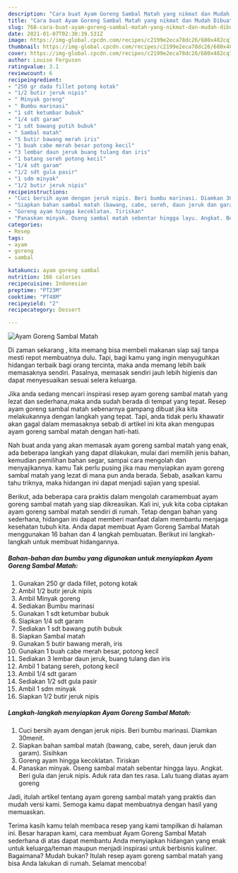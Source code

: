 ```yaml
---
description: "Cara buat Ayam Goreng Sambal Matah yang nikmat dan Mudah Dibuat"
title: "Cara buat Ayam Goreng Sambal Matah yang nikmat dan Mudah Dibuat"
slug: 768-cara-buat-ayam-goreng-sambal-matah-yang-nikmat-dan-mudah-dibuat
date: 2021-01-07T02:38:39.531Z
image: https://img-global.cpcdn.com/recipes/c2199e2eca78dc26/680x482cq70/ayam-goreng-sambal-matah-foto-resep-utama.jpg
thumbnail: https://img-global.cpcdn.com/recipes/c2199e2eca78dc26/680x482cq70/ayam-goreng-sambal-matah-foto-resep-utama.jpg
cover: https://img-global.cpcdn.com/recipes/c2199e2eca78dc26/680x482cq70/ayam-goreng-sambal-matah-foto-resep-utama.jpg
author: Louise Ferguson
ratingvalue: 3.1
reviewcount: 6
recipeingredient:
- "250 gr dada fillet potong kotak"
- "1/2 butir jeruk nipis"
- " Minyak goreng"
- " Bumbu marinasi"
- "1 sdt ketumbar bubuk"
- "1/4 sdt garam"
- "1 sdt bawang putih bubuk"
- " Sambal matah"
- "5 butir bawang merah iris"
- "1 buah cabe merah besar potong kecil"
- "3 lembar daun jeruk buang tulang dan iris"
- "1 batang sereh potong kecil"
- "1/4 sdt garam"
- "1/2 sdt gula pasir"
- "1 sdm minyak"
- "1/2 butir jeruk nipis"
recipeinstructions:
- "Cuci bersih ayam dengan jeruk nipis. Beri bumbu marinasi. Diamkan 30menit."
- "Siapkan bahan sambal matah (bawang, cabe, sereh, daun jeruk dan garam). Sisihkan"
- "Goreng ayam hingga kecoklatan. Tiriskan"
- "Panaskan minyak. Oseng sambal matah sebentar hingga layu. Angkat. Beri gula dan jeruk nipis. Aduk rata dan tes rasa. Lalu tuang diatas ayam goreng"
categories:
- Resep
tags:
- ayam
- goreng
- sambal

katakunci: ayam goreng sambal 
nutrition: 166 calories
recipecuisine: Indonesian
preptime: "PT23M"
cooktime: "PT48M"
recipeyield: "2"
recipecategory: Dessert

---
```



![Ayam Goreng Sambal Matah](https://img-global.cpcdn.com/recipes/c2199e2eca78dc26/680x482cq70/ayam-goreng-sambal-matah-foto-resep-utama.jpg)

Di zaman  sekarang , kita memang bisa membeli makanan siap saji tanpa mesti repot membuatnya dulu. Tapi, bagi kamu yang ingin menyuguhkan hidangan terbaik bagi orang tercinta, maka anda memang lebih baik memasaknya sendiri. Pasalnya, memasak sendiri jauh lebih higienis dan dapat menyesuaikan sesuai selera keluarga.

Jika anda sedang mencari inspirasi resep ayam goreng sambal matah yang lezat dan sederhana,maka anda sudah berada di tempat yang tepat. Resep ayam goreng sambal matah  sebenarnya gampang dibuat jika kita melakukannya dengan langkah yang tepat. Tapi, anda tidak perlu khawatir akan gagal dalam memasaknya 
sebab di artikel ini kita akan mengupas ayam goreng sambal matah dengan hati-hati.  



Nah buat anda yang akan memasak ayam goreng sambal matah yang enak, ada beberapa langkah yang dapat dilakukan, mulai dari memilih jenis bahan, kemudian pemilihan bahan segar, sampai cara mengolah dan menyajikannya. kamu Tak perlu pusing jika mau menyiapkan ayam goreng sambal matah yang lezat di mana pun anda berada. Sebab, asalkan kamu  tahu triknya, maka hidangan ini dapat menjadi sajian yang spesial.

Berikut, ada beberapa cara praktis  dalam mengolah caramembuat ayam goreng sambal matah yang siap dikreasikan. Kali ini, yuk kita coba ciptakan ayam goreng sambal matah sendiri di rumah. Tetap dengan bahan yang sederhana, hidangan ini dapat memberi manfaat dalam membantu menjaga kesehatan tubuh kita. Anda dapat membuat Ayam Goreng Sambal Matah menggunakan 16 bahan dan 4 langkah pembuatan. Berikut ini langkah-langkah untuk membuat hidangannya.

<!--inarticleads1-->

##### Bahan-bahan dan bumbu yang digunakan untuk menyiapkan Ayam Goreng Sambal Matah:

1. Gunakan 250 gr dada fillet, potong kotak
1. Ambil 1/2 butir jeruk nipis
1. Ambil  Minyak goreng
1. Sediakan  Bumbu marinasi
1. Gunakan 1 sdt ketumbar bubuk
1. Siapkan 1/4 sdt garam
1. Sediakan 1 sdt bawang putih bubuk
1. Siapkan  Sambal matah
1. Gunakan 5 butir bawang merah, iris
1. Gunakan 1 buah cabe merah besar, potong kecil
1. Sediakan 3 lembar daun jeruk, buang tulang dan iris
1. Ambil 1 batang sereh, potong kecil
1. Ambil 1/4 sdt garam
1. Sediakan 1/2 sdt gula pasir
1. Ambil 1 sdm minyak
1. Siapkan 1/2 butir jeruk nipis




<!--inarticleads2-->

##### Langkah-langkah menyiapkan Ayam Goreng Sambal Matah:

1. Cuci bersih ayam dengan jeruk nipis. Beri bumbu marinasi. Diamkan 30menit.
1. Siapkan bahan sambal matah (bawang, cabe, sereh, daun jeruk dan garam). Sisihkan
1. Goreng ayam hingga kecoklatan. Tiriskan
1. Panaskan minyak. Oseng sambal matah sebentar hingga layu. Angkat. Beri gula dan jeruk nipis. Aduk rata dan tes rasa. Lalu tuang diatas ayam goreng




Jadi, itulah artikel tentang  ayam goreng sambal matah  yang praktis dan mudah versi kami. Semoga kamu dapat membuatnya dengan hasil yang memuaskan. 

Terima kasih kamu telah membaca resep yang kami tampilkan di halaman ini. Besar harapan kami, cara membuat  Ayam Goreng Sambal Matah sederhana di atas dapat membantu Anda menyiapkan hidangan yang enak untuk keluarga/teman maupun menjadi inspirasi untuk berbisnis kuliner. Bagaimana? Mudah bukan? Itulah resep ayam goreng sambal matah yang bisa Anda lakukan di rumah. Selamat mencoba!

